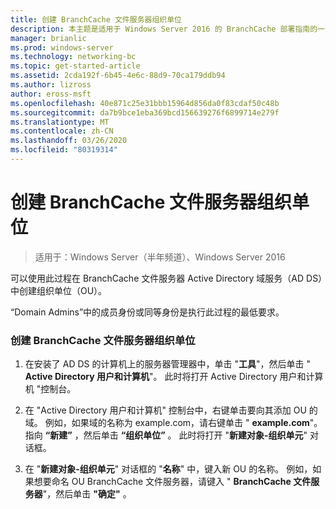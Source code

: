 ```yaml
---
title: 创建 BranchCache 文件服务器组织单位
description: 本主题是适用于 Windows Server 2016 的 BranchCache 部署指南的一部分，它演示了如何在分布式和托管缓存模式下部署 BranchCache，以优化分支机构中的 WAN 带宽使用情况
manager: brianlic
ms.prod: windows-server
ms.technology: networking-bc
ms.topic: get-started-article
ms.assetid: 2cda192f-6b45-4e6c-88d9-70ca179ddb94
ms.author: lizross
author: eross-msft
ms.openlocfilehash: 40e871c25e31bbb15964d856da0f83cdaf50c48b
ms.sourcegitcommit: da7b9bce1eba369bcd156639276f6899714e279f
ms.translationtype: MT
ms.contentlocale: zh-CN
ms.lasthandoff: 03/26/2020
ms.locfileid: "80319314"
---
```

# <a name="create-the-branchcache-file-servers-organizational-unit"></a>创建 BranchCache 文件服务器组织单位

>适用于：Windows Server（半年频道）、Windows Server 2016

可以使用此过程在 BranchCache 文件服务器 Active Directory 域服务（AD DS）中创建组织单位（OU）。  
  
“Domain Admins”中的成员身份或同等身份是执行此过程的最低要求。  
  
### <a name="to-create-the-branchcache-file-servers-organizational-unit"></a>创建 BranchCache 文件服务器组织单位  
  
1.  在安装了 AD DS 的计算机上的服务器管理器中，单击 "**工具**"，然后单击 " **Active Directory 用户和计算机**"。 此时将打开 Active Directory 用户和计算机 "控制台。  
  
2.  在 "Active Directory 用户和计算机" 控制台中，右键单击要向其添加 OU 的域。 例如，如果域的名称为 example.com，请右键单击 " **example.com**"。 指向 **“新建”** ，然后单击 **“组织单位”** 。 此时将打开 "**新建对象-组织单元**" 对话框。  
  
3.  在 "**新建对象-组织单元**" 对话框的 "**名称**" 中，键入新 OU 的名称。 例如，如果想要命名 OU BranchCache 文件服务器，请键入 " **BranchCache 文件服务器**"，然后单击 **"确定"** 。  
  


